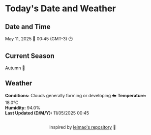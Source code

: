  # Today's Date and Weather
    
## Date and Time
May 11, 2025 📅
00:45 (GMT-3) 🕒

## Current Season
Autumn 🍂
## Weather 
**Conditions:** Clouds generally forming or developing ☁️
**Temperature:** 18.0°C  
**Humidity:** 94.0%  
**Last Updated (D/M/Y):** 11/05/2025 00:45
##
<div align="center">Inspired by <a href="https://github.com/leimao/What-Is-The-Date-Today">leimao's repository</a> 🌱</div>
